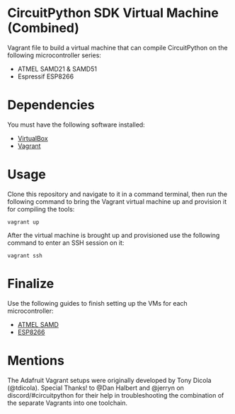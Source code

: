 
# CircuitPython SDK Virtual Machine (Combined)

Vagrant file to build a virtual machine that can compile CircuitPython on the following microcontroller series:

* ATMEL SAMD21 & SAMD51
* Espressif ESP8266

# Dependencies

You must have the following software installed:

*  [VirtualBox](https://www.virtualbox.org/)
*  [Vagrant](https://www.vagrantup.com/)

# Usage

Clone this repository and navigate to it in a command terminal, then run the
following command to bring the Vagrant virtual machine up and provision it for
compiling the tools:

    vagrant up

After the virtual machine is brought up and provisioned use the following
command to enter an SSH session on it:

    vagrant ssh

# Finalize
Use the following guides to finish setting up the VMs for each microcontroller:

* [ATMEL SAMD](https://github.com/sommersoft/esp8266-micropython-vagrant/blob/combined/atmel-samd.md)
* [ESP8266](https://github.com/sommersoft/esp8266-micropython-vagrant/blob/combined/esp8266.md)

# Mentions
The Adafruit Vagrant setups were originally developed by Tony Dicola (@tdicola).
Special Thanks! to @Dan Halbert and @jerryn on discord/#circuitpython for their help
in troubleshooting the combination of the separate Vagrants into one toolchain.
